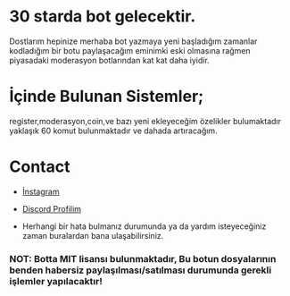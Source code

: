 
# 30 starda bot gelecektir.
Dostlarım hepinize merhaba bot yazmaya yeni başladığım zamanlar kodladığım bir botu paylaşacağım
eminimki eski olmasına rağmen piyasadaki moderasyon botlarından kat kat daha iyidir.
# İçinde Bulunan Sistemler;
register,moderasyon,coin,ve bazı yeni ekleyeceğim özelikler bulumaktadır 
yaklaşık 60 komut bulunmaktadır ve dahada artıracağım.
# Contact
* [İnstagram](https://instagram.com/rit4sante)
* [Discord Profilim](https://discord.com/users/889258927592706068)

* Herhangi bir hata bulmanız durumunda ya da yardım isteyeceğiniz zaman buralardan bana ulaşabilirsiniz.

### NOT: Botta MIT lisansı bulunmaktadır, Bu botun dosyalarının benden habersiz paylaşılması/satılması durumunda gerekli işlemler yapılacaktır!

